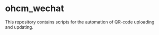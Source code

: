 # ohcm_wechat
This repository contains scripts for the automation of QR-code uploading and updating.
